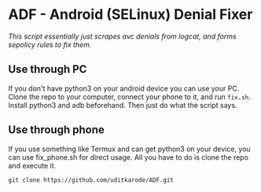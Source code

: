 # ADF - Android (SELinux) Denial Fixer 

*This script essentially just scrapes avc denials from logcat, and forms sepolicy rules to fix them.*

## Use through PC
If you don't have python3 on your android device you can use your PC. Clone the repo to your computer, connect your phone to it, and run `fix.sh`. Install python3 and adb beforehand. Then just do what the script says.

## Use through phone
If you use something like Termux and can get python3 on your device, you can use fix_phone.sh for direct usage. All you have to do is clone the repo and execute it.

`git clone https://github.com/uditkarode/ADF.git`

